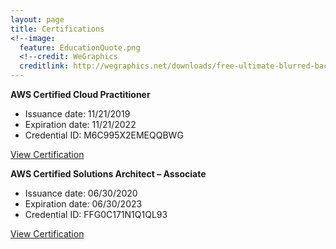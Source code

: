 ```yaml
---
layout: page
title: Certifications
<!--image:
  feature: EducationQuote.png 
  <!--credit: WeGraphics
  creditlink: http://wegraphics.net/downloads/free-ultimate-blurred-background-pack/ -->
---
```



**AWS Certified Cloud Practitioner**
   
   * Issuance date: 11/21/2019
   * Expiration date: 11/21/2022
   * Credential ID: M6C995X2EMEQQBWG


<a markdown="0" href="https://www.youracclaim.com/badges/93f6128c-4e3f-4ca7-839e-9de72d0d78f3/public_url" class="btn">View Certification</a>


**AWS Certified Solutions Architect – Associate**
   
   * Issuance date: 06/30/2020
   * Expiration date: 06/30/2023
   * Credential ID: FFG0C171N1Q1QL93
   

<a markdown="0" href="https://www.youracclaim.com/badges/d103f7e3-5048-4e8f-8489-9183ec6ff5be/public_url" class="btn">View Certification</a>


